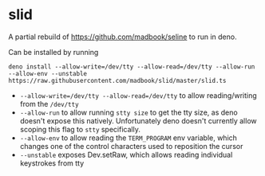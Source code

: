 # slid

A partial rebuild of https://github.com/madbook/seline to run in deno.

Can be installed by running

```
deno install --allow-write=/dev/tty --allow-read=/dev/tty --allow-run --allow-env --unstable https://raw.githubusercontent.com/madbook/slid/master/slid.ts
```

* `--allow-write=/dev/tty --allow-read=/dev/tty` to allow reading/writing from the `/dev/tty`
* `--allow-run` to allow running `stty size` to get the tty size, as deno doesn't expose this natively.  Unfortunately deno doesn't currently allow scoping this flag to `stty` specifically.
* `--allow-env` to allow reading the `TERM_PROGRAM` env variable, which changes one of the control characters used to reposition the cursor
* `--unstable` exposes Dev.setRaw, which allows reading individual keystrokes from tty
